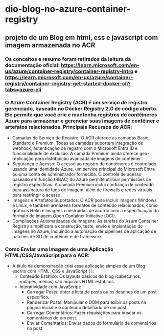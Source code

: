 # dio-blog-no-azure-container-registry
## projeto de um Blog em html, css e javascript com imagem armazenada no ACR

### Os conceitos e resumo foram retirados da leitura da documentação oficial: <https://learn.microsoft.com/en-us/azure/container-registry/container-registry-intro> e <https://learn.microsoft.com/en-us/azure/container-registry/container-registry-get-started-docker-cli?tabs=azure-cli>

### O Azure Container Registry (ACR) é um serviço de registro gerenciado, baseado no Docker Registry 2.0 de código aberto. Ele permite que você crie e mantenha registros de contêineres Azure para armazenar e gerenciar suas imagens de contêiner e artefatos relacionados. Principais Recursos do ACR:
- Camadas de Serviço de Registro: O ACR oferece as camadas Basic, Standard e Premium. Todas as camadas suportam integração de webhook, autenticação de registro com o Microsoft Entra ID e funcionalidade de exclusão. A camada Premium ainda oferece geo-replicação para distribuição avançada de imagens de contêiner.
- Segurança e Acesso: O acesso ao registro de contêineres é controlado usando uma identidade Azure, um service principal do Microsoft Entra ou uma conta de administrador fornecida. O controle de acesso baseado em função (RBAC) do Azure permite atribuir permissões de registro específicas. A camada Premium inclui confiança de conteúdo para assinatura de tags de imagem, além de firewalls e redes virtuais para restringir o acesso.
- Imagens e Artefatos Suportados: O ACR pode incluir imagens Windows e Linux, e também armazena formatos de conteúdo relacionados, como gráficos Helm e imagens construídas de acordo com a especificação do formato de imagem Open Container Initiative (OCI).
- Compilações Automatizadas de Imagens: As tarefas do Azure Container Registry simplificam a construção, teste, envio e implantação de imagens no Azure, incluindo a automação de pipelines de aplicação de patches de SO de contêiner e de framework

### Como Enviar uma Imagem de uma Aplicação HTML/CSS/JavaScript para o ACR:
- A título de demonstração criei esse aplicação simples de um Blog escrito com HTML, CSS e JavaScript ( ):
  * Conteúdo Estático: Os layouts básicos do blog (cabeçalhos, rodapés, menus) são arquivos HTML estáticos.
  * Interatividade com JavaScript:
    * Carregar Posts: obter a lista de posts ou os detalhes de um post específico.
    * Renderizar Posts: Manipular o DOM para exibir os posts na página inicial e o conteúdo detalhado de um post.
    * Carregar Comentários: Fazer requisições para buscar os comentários de um post.
    * Enviar Comentários: Enviar dados do formulário de comentários no post.


